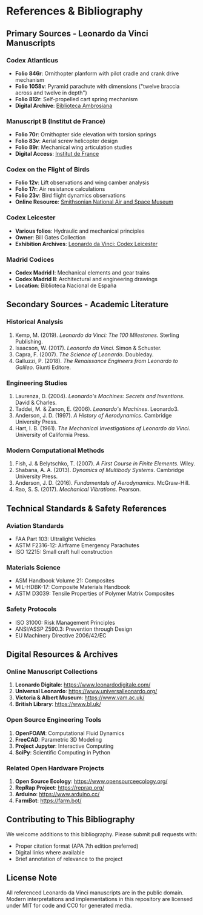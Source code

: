 # References & Bibliography

## Primary Sources - Leonardo da Vinci Manuscripts

### Codex Atlanticus
- **Folio 846r**: Ornithopter planform with pilot cradle and crank drive mechanism
- **Folio 1058v**: Pyramid parachute with dimensions ("twelve braccia across and twelve in depth")
- **Folio 812r**: Self-propelled cart spring mechanism
- **Digital Archive**: [Biblioteca Ambrosiana](https://www.leonardodigitale.com/)

### Manuscript B (Institut de France)
- **Folio 70r**: Ornithopter side elevation with torsion springs
- **Folio 83v**: Aerial screw helicopter design
- **Folio 89r**: Mechanical wing articulation studies
- **Digital Access**: [Institut de France](https://www.institutdefrance.fr/)

### Codex on the Flight of Birds
- **Folio 12v**: Lift observations and wing camber analysis
- **Folio 17r**: Air resistance calculations
- **Folio 23v**: Bird flight dynamics observations
- **Online Resource**: [Smithsonian National Air and Space Museum](https://airandspace.si.edu/)

### Codex Leicester
- **Various folios**: Hydraulic and mechanical principles
- **Owner**: Bill Gates Collection
- **Exhibition Archives**: [Leonardo da Vinci: Codex Leicester](https://www.bl.uk/)

### Madrid Codices
- **Codex Madrid I**: Mechanical elements and gear trains
- **Codex Madrid II**: Architectural and engineering drawings
- **Location**: Biblioteca Nacional de España

## Secondary Sources - Academic Literature

### Historical Analysis
1. Kemp, M. (2019). *Leonardo da Vinci: The 100 Milestones*. Sterling Publishing.
2. Isaacson, W. (2017). *Leonardo da Vinci*. Simon & Schuster.
3. Capra, F. (2007). *The Science of Leonardo*. Doubleday.
4. Galluzzi, P. (2018). *The Renaissance Engineers from Leonardo to Galileo*. Giunti Editore.

### Engineering Studies
1. Laurenza, D. (2004). *Leonardo's Machines: Secrets and Inventions*. David & Charles.
2. Taddei, M. & Zanon, E. (2006). *Leonardo's Machines*. Leonardo3.
3. Anderson, J. D. (1997). *A History of Aerodynamics*. Cambridge University Press.
4. Hart, I. B. (1961). *The Mechanical Investigations of Leonardo da Vinci*. University of California Press.

### Modern Computational Methods
1. Fish, J. & Belytschko, T. (2007). *A First Course in Finite Elements*. Wiley.
2. Shabana, A. A. (2013). *Dynamics of Multibody Systems*. Cambridge University Press.
3. Anderson, J. D. (2016). *Fundamentals of Aerodynamics*. McGraw-Hill.
4. Rao, S. S. (2017). *Mechanical Vibrations*. Pearson.

## Technical Standards & Safety References

### Aviation Standards
- FAA Part 103: Ultralight Vehicles
- ASTM F2316-12: Airframe Emergency Parachutes
- ISO 12215: Small craft hull construction

### Materials Science
- ASM Handbook Volume 21: Composites
- MIL-HDBK-17: Composite Materials Handbook
- ASTM D3039: Tensile Properties of Polymer Matrix Composites

### Safety Protocols
- ISO 31000: Risk Management Principles
- ANSI/ASSP Z590.3: Prevention through Design
- EU Machinery Directive 2006/42/EC

## Digital Resources & Archives

### Online Manuscript Collections
1. **Leonardo Digitale**: https://www.leonardodigitale.com/
2. **Universal Leonardo**: https://www.universalleonardo.org/
3. **Victoria & Albert Museum**: https://www.vam.ac.uk/
4. **British Library**: https://www.bl.uk/

### Open Source Engineering Tools
1. **OpenFOAM**: Computational Fluid Dynamics
2. **FreeCAD**: Parametric 3D Modeling
3. **Project Jupyter**: Interactive Computing
4. **SciPy**: Scientific Computing in Python

### Related Open Hardware Projects
1. **Open Source Ecology**: https://www.opensourceecology.org/
2. **RepRap Project**: https://reprap.org/
3. **Arduino**: https://www.arduino.cc/
4. **FarmBot**: https://farm.bot/

## Contributing to This Bibliography

We welcome additions to this bibliography. Please submit pull requests with:
- Proper citation format (APA 7th edition preferred)
- Digital links where available
- Brief annotation of relevance to the project

## License Note

All referenced Leonardo da Vinci manuscripts are in the public domain. Modern interpretations and implementations in this repository are licensed under MIT for code and CC0 for generated media.